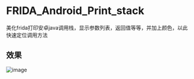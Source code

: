 # FRIDA_Android_Print_stack
美化frida打印安卓java调用栈，显示参数列表，返回值等等，并加上颜色，以此快速定位调用方法

## 效果
![image](https://github.com/FBLeee/FRIDA_Android_Print_stack/assets/50468890/c2250203-a273-4c5d-84de-e66186d482b5)

